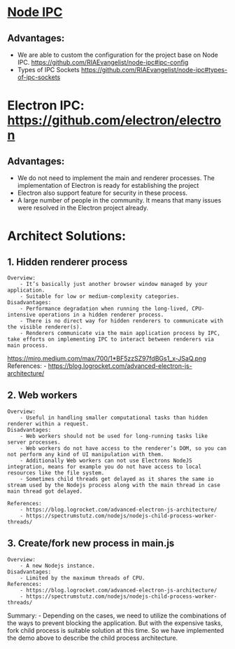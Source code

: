 # [Node IPC](https://github.com/RIAEvangelist/node-ipc)
## Advantages: 
- We are able to custom the configuration for the project base on Node IPC.
https://github.com/RIAEvangelist/node-ipc#ipc-config
- Types of IPC Sockets
https://github.com/RIAEvangelist/node-ipc#types-of-ipc-sockets

# Electron IPC: https://github.com/electron/electron 
## Advantages:
- We do not need to implement the main and renderer processes. The implementation of Electron is ready for establishing the project
- Electron also support feature for security in these process.
- A large number of people in the community. It means that many issues were resolved in the Electron project already.



# Architect Solutions:
## 1. Hidden renderer process
    Overview:
        - It’s basically just another browser window managed by your application.
        - Suitable for low or medium-complexity categories.
    Disadvantages:
        - Performance degradation when running the long-lived, CPU-intensive operations in a hidden renderer process.
        - There is no direct way for hidden renderers to communicate with the visible renderer(s).
        - Renderers communicate via the main application process by IPC, take efforts on implementing IPC to interact between renderers via main process.
https://miro.medium.com/max/700/1*BF5zzSZ97fdBGs1_x-JSaQ.png
    References:
        - https://blog.logrocket.com/advanced-electron-js-architecture/
## 2. Web workers
    Overview:
        - Useful in handling smaller computational tasks than hidden renderer within a request.
    Disadvantages:
        - Web workers should not be used for long-running tasks like server processes.
        - Web workers do not have access to the renderer’s DOM, so you can not perform any kind of UI manipulation with them.
        - Additionally Web workers can not use Electrons NodeJS integration, means for example you do not have access to local resources like the file system.
        - Sometimes child threads get delayed as it shares the same io stream used by the Nodejs process along with the main thread in case main thread got delayed.

    References:
        - https://blog.logrocket.com/advanced-electron-js-architecture/
        - https://spectrumstutz.com/nodejs/nodejs-child-process-worker-threads/

## 3. Create/fork new process in main.js
    Overview:
        - A new Nodejs instance.
    Disadvantages:
        - Limited by the maximum threads of CPU.
    References:
        - https://blog.logrocket.com/advanced-electron-js-architecture/
        - https://spectrumstutz.com/nodejs/nodejs-child-process-worker-threads/

Summary:
    - Depending on the cases, we need to utilize the combinations of the ways to prevent blocking the application. But with the expensive tasks, fork child process is suitable solution at this time.
So we have implemented the demo above to describe the child process architecture.
